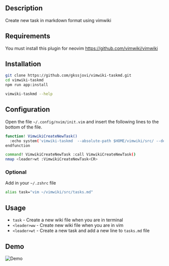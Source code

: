 ## Description

Create new task in markdown format using vimwiki

## Requirements

You must install this plugin for neovim
https://github.com/vimwiki/vimwiki

## Installation

``` sh
git clone https://github.com/gkssjovi/vimwiki-taskmd.git
cd vimwiki-taskmd
npm run app:install

vimwiki-taskmd --help
```


## Configuration

Open the file `~/.config/nvim/init.vim` and insert the following lines to the bottom of the file.

``` sh
function! VimwikiCreateNewTask()
  :echo system('vimwiki-taskmd  --absolute-path $HOME/vimwiki/src/ --dest ./tasks/ --index ./tasks.md --format "task_{index}_{date}"')
endfunction

command! VimwikiCreateNewTask :call VimwikiCreateNewTask()
nmap <leader>wt :VimwikiCreateNewTask<CR>
```

### Optional

Add in your `~/.zshrc` file
``` sh
alias task="vim ~/vimwiki/src/tasks.md"
```

## Usage
- `task` - Create a new wiki file when you are in terminal
- `<leader>ww` - Create new wiki file when you are in vim
- `<leader>wt` - Create a new task and add a new line to `tasks.md` file


## Demo

![Demo](./images/demo.gif)









